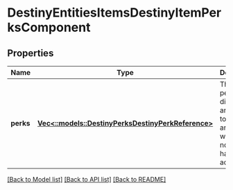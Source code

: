 # DestinyEntitiesItemsDestinyItemPerksComponent

## Properties
Name | Type | Description | Notes
------------ | ------------- | ------------- | -------------
**perks** | [**Vec<::models::DestinyPerksDestinyPerkReference>**](Destiny.Perks.DestinyPerkReference.md) | The list of perks to display in an item tooltip - and whether or not they have been activated. | [optional] [default to null]

[[Back to Model list]](../README.md#documentation-for-models) [[Back to API list]](../README.md#documentation-for-api-endpoints) [[Back to README]](../README.md)


